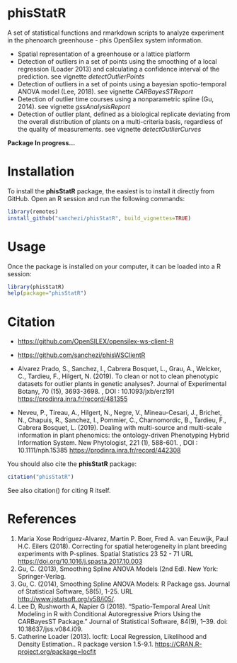 # phisStatR

A set of statistical functions and rmarkdown scripts to analyze experiment in the phenoarch greenhouse - phis OpenSilex system information.
  
* Spatial representation of a greenhouse or a lattice platform
* Detection of outliers in a set of points using the smoothing of a local regression (Loader 2013) and calculating a confidence interval of the prediction. see vignette _detectOutlierPoints_
* Detection of outliers in a set of points using a bayesian spotio-temporal ANOVA model (Lee, 2018). see vignette _CARBayesSTReport_
* Detection of outlier time courses using a nonparametric spline (Gu, 2014). see vignette _gssAnalysisReport_
* Detection of outlier plant, defined as a biological replicate deviating from the overall distribution of plants on a
multi-criteria basis, regardless of the quality of measurements. see vignette _detectOutlierCurves_

__Package In progress...__

# Installation

To install the **phisStatR** package, the easiest is to install it directly from GitHub. Open an R session and run the following commands:

```R
library(remotes) 
install_github("sanchezi/phisStatR", build_vignettes=TRUE)
```

# Usage

Once the package is installed on your computer, it can be loaded into a R session:

```R
library(phisStatR)
help(package="phisStatR")
```

# Citation

* https://github.com/OpenSILEX/opensilex-ws-client-R

* https://github.com/sanchezi/phisWSClientR

* Alvarez Prado, S., Sanchez, I., Cabrera Bosquet, L., Grau, A., Welcker, C., Tardieu, F., Hilgert, N. (2019). To clean or not to clean phenotypic datasets for outlier plants in genetic analyses?. Journal of Experimental Botany, 70 (15), 3693-3698. , DOI : 10.1093/jxb/erz191 https://prodinra.inra.fr/record/481355

* Neveu, P., Tireau, A., Hilgert, N., Negre, V., Mineau-Cesari, J., Brichet, N., Chapuis, R., Sanchez, I., Pommier, C., Charnomordic, B., Tardieu, F., Cabrera Bosquet, L. (2019). Dealing with multi-source and multi-scale information in plant phenomics: the ontology-driven Phenotyping Hybrid Information System. New Phytologist, 221 (1), 588-601. , DOI : 10.1111/nph.15385 https://prodinra.inra.fr/record/442308

You should also cite the **phisStatR** package:

```R
citation("phisStatR")
```

See also citation() for citing R itself.

# References

1. Maria Xose Rodriguez-Alvarez, Martin P. Boer, Fred A. van Eeuwijk, Paul H.C. Eilers (2018). Correcting
for spatial heterogeneity in plant breeding experiments with P-splines. Spatial Statistics 23 52 - 71
URL https://doi.org/10.1016/j.spasta.2017.10.003
2. Gu, C. (2013), Smoothing Spline ANOVA Models (2nd Ed). New York: Springer-Verlag.
3. Gu, C. (2014), Smoothing Spline ANOVA Models: R Package gss. Journal of Statistical Software, 58(5),
1-25. URL http://www.jstatsoft.org/v58/i05/.
4. Lee D, Rushworth A, Napier G (2018). “Spatio-Temporal Areal Unit Modeling in R with Conditional Autoregressive Priors Using the CARBayesST Package.” Journal of Statistical Software, 84(9), 1–39. doi: 10.18637/jss.v084.i09.
5. Catherine Loader (2013). locfit: Local Regression, Likelihood and Density Estimation.. R package version 1.5-9.1. https://CRAN.R-project.org/package=locfit
